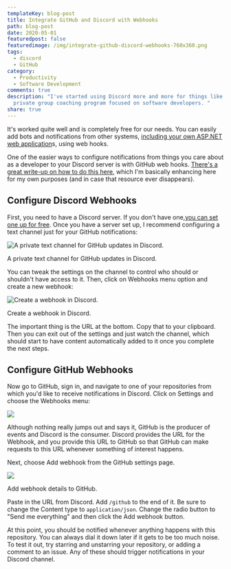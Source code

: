 ```yaml
---
templateKey: blog-post
title: Integrate GitHub and Discord with Webhooks
path: blog-post
date: 2020-05-01
featuredpost: false
featuredimage: /img/integrate-github-discord-webhooks-760x360.png
tags:
  - discord
  - GitHub
category:
  - Productivity
  - Software Development
comments: true
description: "I've started using Discord more and more for things like my
  private group coaching program focused on software developers. "
share: true
---
```


It's worked quite well and is completely free for our needs. You can easily add bots and notifications from other systems, [including your own ASP.NET web application](https://ardalis.com/add-discord-notifications-to-asp-net-core-apps)s, using web hooks.

One of the easier ways to configure notifications from things you care about as a developer to your Discord server is with GitHub web hooks. [There's a great write-up on how to do this here](https://gist.github.com/jagrosh/5b1761213e33fc5b54ec7f6379034a22), which I'm basically enhancing here for my own purposes (and in case that resource ever disappears).

## **Configure Discord Webhooks**

First, you need to have a Discord server. If you don't have one,[you can set one up for free](https://support.discordapp.com/hc/en-us/articles/204849977-How-do-I-create-a-server-). Once you have a server set up, I recommend configuring a text channel just for your GitHub notifications:

![A private text channel for GitHub updates in Discord.](/img/image-7.png)

A private text channel for GitHub updates in Discord.

You can tweak the settings on the channel to control who should or shouldn't have access to it. Then, click on Webhooks menu option and create a new webhook:

![](/img/discord-create-webhook-1024x677.jpg "Create a webhook in Discord.")

 Create a webhook in Discord.

The important thing is the URL at the bottom. Copy that to your clipboard. Then you can exit out of the settings and just watch the channel, which should start to have content automatically added to it once you complete the next steps.

## **Configure GitHub Webhooks**

Now go to GitHub, sign in, and navigate to one of your repositories from which you'd like to receive notifications in Discord. Click on Settings and choose the Webhooks menu:

![](/img/image-8-1024x515.png)

Although nothing really jumps out and says it, GitHub is the producer of events and Discord is the consumer. Discord provides the URL for the Webhook, and you provide this URL to GitHub so that GitHub can make requests to this URL whenever something of interest happens.

Next, choose Add webhook from the GitHub settings page.

![](/img/image-9-1024x713.png)

Add webhook details to GitHub.

Paste in the URL from Discord. Add `/github` to the end of it. Be sure to change the Content type to `application/json`. Change the radio button to "Send me everything" and then click the Add webhook button.

At this point, you should be notified whenever anything happens with this repository. You can always dial it down later if it gets to be too much noise. To test it out, try starring and unstarring your repository, or adding a comment to an issue. Any of these should trigger notifications in your Discord channel.
